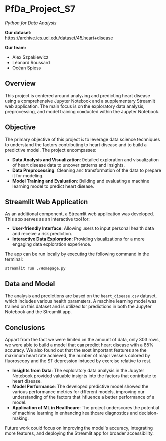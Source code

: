 # PfDa_Project_S7

*Python for Data Analysis*

**Our dataset:** <br>
https://archive.ics.uci.edu/dataset/45/heart+disease

**Our team:**
- Alex Szpakiewicz
- Léonard Roussard
- Océan Spiess


## Overview

This project is centered around analyzing and predicting heart disease using a comprehensive Jupyter Notebook and a supplementary Streamlit web application. The main focus is on the exploratory data analysis, preprocessing, and model training conducted within the Jupyter Notebook.

## Objective

The primary objective of this project is to leverage data science techniques to understand the factors contributing to heart disease and to build a predictive model. The project encompasses:

- **Data Analysis and Visualization**: Detailed exploration and visualization of heart disease data to uncover patterns and insights.
- **Data Preprocessing**: Cleaning and transformation of the data to prepare it for modeling.
- **Model Training and Evaluation**: Building and evaluating a machine learning model to predict heart disease.

## Streamlit Web Application

As an additional component, a Streamlit web application was developed. This app serves as an interactive tool for:

- **User-friendly Interface**: Allowing users to input personal health data and receive a risk prediction.
- **Interactive Data Exploration**: Providing visualizations for a more engaging data exploration experience.

The app can be run locally by executing the following command in the terminal:

```
streamlit run ./Homepage.py
```
## Data and Model

The analysis and predictions are based on the `heart_disease.csv` dataset, which includes various health parameters. A machine learning model was trained on this dataset and is utilized for predictions in both the Jupyter Notebook and the Streamlit app.

## Conclusions
Appart from the fact we were limited on the amount of data, only 303 rows, we were able to build a model that can predict heart disease with a 85% accuracy. We also found out that the most important features are the maximum heart rate achieved, the number of major vessels colored by fluoroscopy and the ST depression induced by exercise relative to rest.
- **Insights from Data**: The exploratory data analysis in the Jupyter Notebook provided valuable insights into the factors that contribute to heart disease.
- **Model Performance**: The developed predictive model showed the various performance metrics for different models, improving our understanding of the factors that influence a better performance of a model.
- **Application of ML in Healthcare**: The project underscores the potential of machine learning in enhancing healthcare diagnostics and decision-making.

Future work could focus on improving the model's accuracy, integrating more features, and deploying the Streamlit app for broader accessibility.


